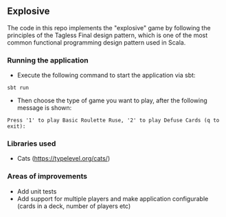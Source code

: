 ## Explosive
The code in this repo implements the "explosive" game by following the principles of the Tagless Final design pattern, which is one of the most common functional programming design pattern used in Scala. 
      
### Running the application
* Execute the following command to start the application via sbt:
```
sbt run
```

* Then choose the type of game you want to play, after the following message is shown:
```
Press '1' to play Basic Roulette Ruse, '2' to play Defuse Cards (q to exit):
```
### Libraries used
- Cats (https://typelevel.org/cats/)

### Areas of improvements
- Add unit tests
- Add support for multiple players and make application configurable (cards in a deck, number of players etc)
